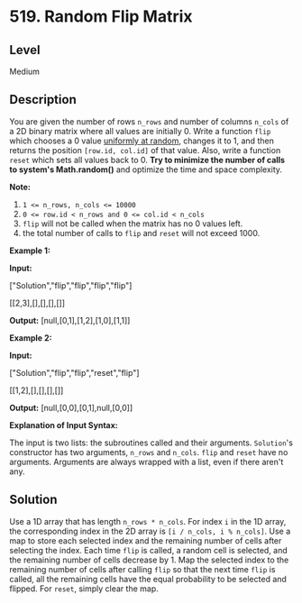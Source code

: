 # 519. Random Flip Matrix
## Level
Medium

## Description
You are given the number of rows `n_rows` and number of columns `n_cols` of a 2D binary matrix where all values are initially 0. Write a function `flip` which chooses a 0 value [uniformly at random](https://en.wikipedia.org/wiki/Discrete_uniform_distribution), changes it to 1, and then returns the position `[row.id, col.id]` of that value. Also, write a function `reset` which sets all values back to 0. **Try to minimize the number of calls to system's Math.random()** and optimize the time and space complexity.

**Note:**

1. `1 <= n_rows, n_cols <= 10000`
2. `0 <= row.id < n_rows and 0 <= col.id < n_cols`
3. `flip` will not be called when the matrix has no 0 values left.
4. the total number of calls to `flip` and `reset` will not exceed 1000.

**Example 1:**

**Input:**

["Solution","flip","flip","flip","flip"]

[[2,3],[],[],[],[]]

**Output:** [null,[0,1],[1,2],[1,0],[1,1]]

**Example 2:**

**Input:**

["Solution","flip","flip","reset","flip"]

[[1,2],[],[],[],[]]

**Output:** [null,[0,0],[0,1],null,[0,0]]

**Explanation of Input Syntax:**

The input is two lists: the subroutines called and their arguments. `Solution`'s constructor has two arguments, `n_rows` and `n_cols`. `flip` and `reset` have no arguments. Arguments are always wrapped with a list, even if there aren't any.

## Solution
Use a 1D array that has length `n_rows * n_cols`. For index `i` in the 1D array, the corresponding index in the 2D array is `[i / n_cols, i % n_cols]`. Use a map to store each selected index and the remaining number of cells after selecting the index. Each time `flip` is called, a random cell is selected, and the remaining number of cells decrease by 1. Map the selected index to the remaining number of cells after calling `flip` so that the next time `flip` is called, all the remaining cells have the equal probability to be selected and flipped. For `reset`, simply clear the map.
